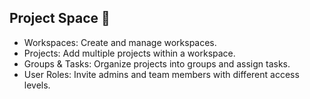 ## Project Space 🚀

- Workspaces: Create and manage workspaces.
- Projects: Add multiple projects within a workspace.
- Groups & Tasks: Organize projects into groups and assign tasks.
- User Roles: Invite admins and team members with different access levels.
